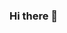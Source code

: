 ### Hi there 👋
<!-- [![love1angel's github stats](https://github-readme-stats.vercel.app/api?username=love1angel)](https://github.com/love1angel/github-readme-stats) -->
<!-- <img align="right" src="https://visitor-badge.glitch.me/badge?page_id=love1angel"> -->

<!--
**love1angel/love1angel** is a ✨ _special_ ✨ repository because its `README.md` (this file) appears on your GitHub profile.

Here are some ideas to get you started:

- 🔭 I’m currently working on ...
- 🌱 I’m currently learning ...
- 👯 I’m looking to collaborate on ...
- 🤔 I’m looking for help with ...
- 💬 Ask me about ...
- 📫 How to reach me: ...
- 😄 Pronouns: ...
- ⚡ Fun fact: ...
-->
